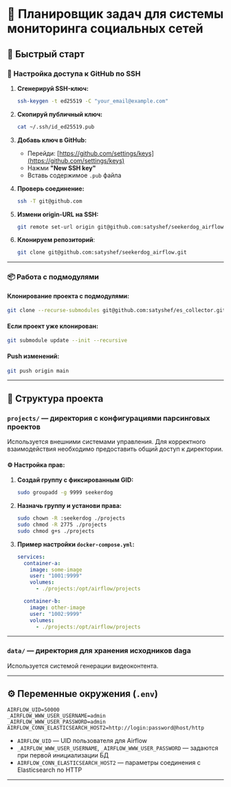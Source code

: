 
# 🧭 Планировщик задач для системы мониторинга социальных сетей

## 🚀 Быстрый старт

### 🔐 Настройка доступа к GitHub по SSH

1. **Сгенерируй SSH-ключ:**

   ```bash
   ssh-keygen -t ed25519 -C "your_email@example.com"
   ```

2. **Скопируй публичный ключ:**

   ```bash
   cat ~/.ssh/id_ed25519.pub
   ```

3. **Добавь ключ в GitHub:**

   - Перейди: [https://github.com/settings/keys](https://github.com/settings/keys)
   - Нажми **"New SSH key"**
   - Вставь содержимое `.pub` файла

4. **Проверь соединение:**

   ```bash
   ssh -T git@github.com
   ```

5. **Измени origin-URL на SSH:**

   ```bash
   git remote set-url origin git@github.com:satyshef/seekerdog_airflow.git
   ```

6. **Клонируем репозиторий**:
    ```bash
    git clone git@github.com:satyshef/seekerdog_airflow.git
    ```

---

### 📦 Работа с подмодулями

#### Клонирование проекта с подмодулями:

```bash
git clone --recurse-submodules git@github.com:satyshef/es_collector.git
```

#### Если проект уже клонирован:

```bash
git submodule update --init --recursive
```

#### Push изменений:

```bash
git push origin main
```

---

## 📁 Структура проекта

### `projects/` — директория с конфигурациями парсинговых проектов

Используется внешними системами управления. Для корректного взаимодействия необходимо предоставить общий доступ к директории.

#### ⚙️ Настройка прав:

1. **Создай группу с фиксированным GID:**

   ```bash
   sudo groupadd -g 9999 seekerdog
   ```

2. **Назначь группу и установи права:**

   ```bash
   sudo chown -R :seekerdog ./projects
   sudo chmod -R 2775 ./projects
   sudo chmod g+s ./projects
   ```

3. **Пример настройки `docker-compose.yml`:**

   ```yaml
   services:
     container-a:
       image: some-image
       user: "1001:9999"
       volumes:
         - ./projects:/opt/airflow/projects

     container-b:
       image: other-image
       user: "1002:9999"
       volumes:
         - ./projects:/opt/airflow/projects
   ```

---

### `data/` — директория для хранения исходников **daga**

Используется системой генерации видеоконтента.

---

## ⚙️ Переменные окружения (`.env`)

```env
AIRFLOW_UID=50000
_AIRFLOW_WWW_USER_USERNAME=admin
_AIRFLOW_WWW_USER_PASSWORD=admin
AIRFLOW_CONN_ELASTICSEARCH_HOST2=http://login:password@host/http
```

- `AIRFLOW_UID` — UID пользователя для Airflow
- `_AIRFLOW_WWW_USER_USERNAME`, `_AIRFLOW_WWW_USER_PASSWORD` — задаются при первой инициализации БД
- `AIRFLOW_CONN_ELASTICSEARCH_HOST2` — параметры соединения с Elasticsearch по HTTP

---
